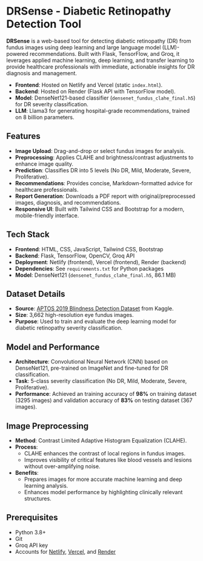 # DRSense - Diabetic Retinopathy Detection Tool

**DRSense** is a web-based tool for detecting diabetic retinopathy (DR) from fundus images using deep learning and large language model (LLM)-powered recommendations. Built with Flask, TensorFlow, and Groq, it leverages applied machine learning, deep learning, and transfer learning to provide healthcare professionals with immediate, actionable insights for DR diagnosis and management.

- **Frontend**: Hosted on Netlify and Vercel (static `index.html`).
- **Backend**: Hosted on Render (Flask API with TensorFlow model).
- **Model**: DenseNet121-based classifier (`densenet_fundus_clahe_final.h5`) for DR severity classification.
- **LLM**: Llama3 for generating hospital-grade recommendations, trained on 8 billion parameters.

## Features
- **Image Upload**: Drag-and-drop or select fundus images for analysis.
- **Preprocessing**: Applies CLAHE and brightness/contrast adjustments to enhance image quality.
- **Prediction**: Classifies DR into 5 levels (No DR, Mild, Moderate, Severe, Proliferative).
- **Recommendations**: Provides concise, Markdown-formatted advice for healthcare professionals.
- **Report Generation**: Downloads a PDF report with original/preprocessed images, diagnosis, and recommendations.
- **Responsive UI**: Built with Tailwind CSS and Bootstrap for a modern, mobile-friendly interface.

## Tech Stack
- **Frontend**: HTML, CSS, JavaScript, Tailwind CSS, Bootstrap
- **Backend**: Flask, TensorFlow, OpenCV, Groq API
- **Deployment**: Netlify (frontend), Vercel (frontend), Render (backend)
- **Dependencies**: See `requirements.txt` for Python packages
- **Model**: DenseNet121 (`densenet_fundus_clahe_final.h5`, 86.1 MB)

## Dataset Details
- **Source**: [APTOS 2019 Blindness Detection Dataset](https://www.kaggle.com/c/aptos2019-blindness-detection) from Kaggle.
- **Size**: 3,662 high-resolution eye fundus images.
- **Purpose**: Used to train and evaluate the deep learning model for diabetic retinopathy severity classification.

## Model and Performance
- **Architecture**: Convolutional Neural Network (CNN) based on DenseNet121, pre-trained on ImageNet and fine-tuned for DR classification.
- **Task**: 5-class severity classification (No DR, Mild, Moderate, Severe, Proliferative).
- **Performance**: Achieved an training accuracy of **98%** on training dataset (3295 images) and validation accuracy of **83%** on testing dataset (367 images).

## Image Preprocessing
- **Method**: Contrast Limited Adaptive Histogram Equalization (CLAHE).
- **Process**:
  - CLAHE enhances the contrast of local regions in fundus images.
  - Improves visibility of critical features like blood vessels and lesions without over-amplifying noise.
- **Benefits**:
  - Prepares images for more accurate machine learning and deep learning analysis.
  - Enhances model performance by highlighting clinically relevant structures.

## Prerequisites
- Python 3.8+
- Git
- Groq API key
- Accounts for [Netlify](https://netlify.com), [Vercel](https://vercel.com), and [Render](https://render.com)
